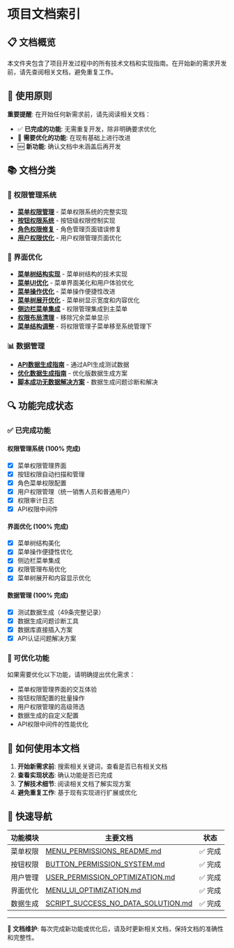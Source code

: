 # 项目文档索引

## 📋 文档概览

本文件夹包含了项目开发过程中的所有技术文档和实现指南。在开始新的需求开发前，请先查阅相关文档，避免重复工作。

## 🎯 使用原则

**重要提醒**: 在开始任何新需求前，请先阅读相关文档：
- ✅ **已完成的功能**: 无需重复开发，除非明确要求优化
- 🔄 **需要优化的功能**: 在现有基础上进行改进
- 🆕 **新功能**: 确认文档中未涵盖后再开发

## 📚 文档分类

### 🔐 权限管理系统
- **[菜单权限管理](./MENU_PERMISSIONS_README.md)** - 菜单权限系统的完整实现
- **[按钮权限系统](./BUTTON_PERMISSION_SYSTEM.md)** - 按钮级权限控制实现
- **[角色权限修复](./ROLE_PERMISSION_FIX.md)** - 角色管理页面错误修复
- **[用户权限优化](./USER_PERMISSION_OPTIMIZATION.md)** - 用户权限管理页面优化

### 🎨 界面优化
- **[菜单树结构实现](./MENU_IMPLEMENTATION_SUMMARY.md)** - 菜单树结构的技术实现
- **[菜单UI优化](./MENU_UI_OPTIMIZATION.md)** - 菜单界面美化和用户体验优化
- **[菜单操作优化](./MENU_OPERATION_OPTIMIZATION.md)** - 菜单操作便捷性改进
- **[菜单树展开优化](./MENU_TREE_EXPANSION_OPTIMIZATION.md)** - 菜单树显示宽度和内容优化
- **[侧边栏菜单集成](./SIDEBAR_MENU_INTEGRATION.md)** - 权限管理集成到主菜单
- **[权限布局清理](./PERMISSIONS_LAYOUT_CLEANUP.md)** - 移除冗余菜单显示
- **[菜单结构调整](./MENU_STRUCTURE_ADJUSTMENT.md)** - 将权限管理子菜单移至系统管理下

### 📊 数据管理
- **[API数据生成指南](./API_DATA_GENERATION_GUIDE.md)** - 通过API生成测试数据
- **[优化数据生成指南](./OPTIMIZED_DATA_GENERATION_GUIDE.md)** - 优化版数据生成方案
- **[脚本成功无数据解决方案](./SCRIPT_SUCCESS_NO_DATA_SOLUTION.md)** - 数据生成问题诊断和解决

## 🔍 功能完成状态

### ✅ 已完成功能

#### 权限管理系统 (100% 完成)
- [x] 菜单权限管理界面
- [x] 按钮权限自动扫描和管理
- [x] 角色菜单权限配置
- [x] 用户权限管理（统一销售人员和普通用户）
- [x] 权限审计日志
- [x] API权限中间件

#### 界面优化 (100% 完成)
- [x] 菜单树结构美化
- [x] 菜单操作便捷性优化
- [x] 侧边栏菜单集成
- [x] 权限管理布局优化
- [x] 菜单树展开和内容显示优化

#### 数据管理 (100% 完成)
- [x] 测试数据生成（49条完整记录）
- [x] 数据生成问题诊断工具
- [x] 数据库直接插入方案
- [x] API认证问题解决方案

### 🔄 可优化功能

如果需要优化以下功能，请明确提出优化需求：
- 菜单权限管理界面的交互体验
- 按钮权限配置的批量操作
- 用户权限管理的高级筛选
- 数据生成的自定义配置
- API权限中间件的性能优化

## 📖 如何使用本文档

1. **开始新需求前**: 搜索相关关键词，查看是否已有相关文档
2. **查看实现状态**: 确认功能是否已完成
3. **了解技术细节**: 阅读相关文档了解实现方案
4. **避免重复工作**: 基于现有实现进行扩展或优化

## 🔗 快速导航

| 功能模块 | 主要文档 | 状态 |
|---------|---------|------|
| 菜单权限 | [MENU_PERMISSIONS_README.md](./MENU_PERMISSIONS_README.md) | ✅ 完成 |
| 按钮权限 | [BUTTON_PERMISSION_SYSTEM.md](./BUTTON_PERMISSION_SYSTEM.md) | ✅ 完成 |
| 用户管理 | [USER_PERMISSION_OPTIMIZATION.md](./USER_PERMISSION_OPTIMIZATION.md) | ✅ 完成 |
| 界面优化 | [MENU_UI_OPTIMIZATION.md](./MENU_UI_OPTIMIZATION.md) | ✅ 完成 |
| 数据生成 | [SCRIPT_SUCCESS_NO_DATA_SOLUTION.md](./SCRIPT_SUCCESS_NO_DATA_SOLUTION.md) | ✅ 完成 |

---

**📝 文档维护**: 每次完成新功能或优化后，请及时更新相关文档，保持文档的准确性和完整性。
